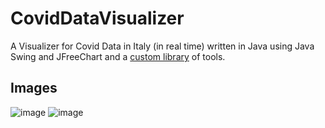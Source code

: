 # CovidDataVisualizer
A Visualizer for Covid Data in Italy (in real time) written in Java using Java Swing and JFreeChart and a [custom library](https://github.com/matteo-dinoia/GeneralUtilsLibrary) of tools.

## Images
![image](https://user-images.githubusercontent.com/73781428/200695238-5718edac-636c-4ae7-9cd5-1ba3244daff0.png)
![image](https://user-images.githubusercontent.com/73781428/200695447-7a095b32-438c-45f9-acc5-8a55b6f40fd5.png)
